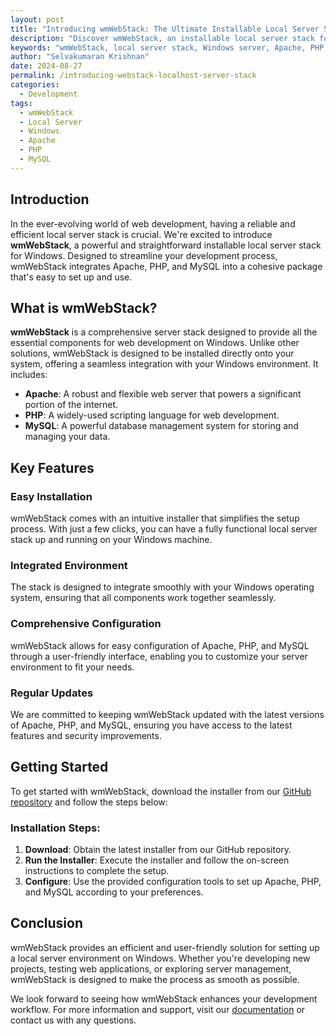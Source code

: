```yaml
---
layout: post
title: "Introducing wmWebStack: The Ultimate Installable Local Server Stack for Windows"
description: "Discover wmWebStack, an installable local server stack for Windows that simplifies web development with Apache, PHP, and MySQL."
keywords: "wmWebStack, local server stack, Windows server, Apache, PHP, MySQL, installable"
author: "Selvakumaran Krishnan"
date: 2024-08-27
permalink: /introducing-webstack-localhost-server-stack
categories: 
  - Development
tags: 
  - wmWebStack
  - Local Server
  - Windows
  - Apache
  - PHP
  - MySQL
---
```



## Introduction

In the ever-evolving world of web development, having a reliable and efficient local server stack is crucial. We're excited to introduce **wmWebStack**, a powerful and straightforward installable local server stack for Windows. Designed to streamline your development process, wmWebStack integrates Apache, PHP, and MySQL into a cohesive package that's easy to set up and use.

## What is wmWebStack?

**wmWebStack** is a comprehensive server stack designed to provide all the essential components for web development on Windows. Unlike other solutions, wmWebStack is designed to be installed directly onto your system, offering a seamless integration with your Windows environment. It includes:

- **Apache**: A robust and flexible web server that powers a significant portion of the internet.
- **PHP**: A widely-used scripting language for web development.
- **MySQL**: A powerful database management system for storing and managing your data.

## Key Features

### Easy Installation

wmWebStack comes with an intuitive installer that simplifies the setup process. With just a few clicks, you can have a fully functional local server stack up and running on your Windows machine.

### Integrated Environment

The stack is designed to integrate smoothly with your Windows operating system, ensuring that all components work together seamlessly.

### Comprehensive Configuration

wmWebStack allows for easy configuration of Apache, PHP, and MySQL through a user-friendly interface, enabling you to customize your server environment to fit your needs.

### Regular Updates

We are committed to keeping wmWebStack updated with the latest versions of Apache, PHP, and MySQL, ensuring you have access to the latest features and security improvements.

## Getting Started

To get started with wmWebStack, download the installer from our [GitHub repository](https://github.com/wikimint/wmWebStack) and follow the steps below:

### Installation Steps:

1. **Download**: Obtain the latest installer from our GitHub repository.
2. **Run the Installer**: Execute the installer and follow the on-screen instructions to complete the setup.
3. **Configure**: Use the provided configuration tools to set up Apache, PHP, and MySQL according to your preferences.

## Conclusion

wmWebStack provides an efficient and user-friendly solution for setting up a local server environment on Windows. Whether you're developing new projects, testing web applications, or exploring server management, wmWebStack is designed to make the process as smooth as possible.

We look forward to seeing how wmWebStack enhances your development workflow. For more information and support, visit our [documentation](https://webstack.wikimint.com#documentation) or contact us with any questions.
